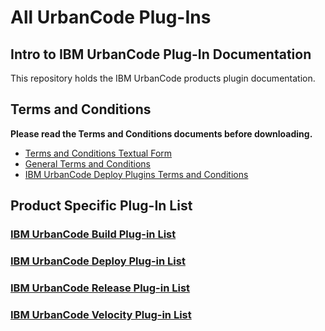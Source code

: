 # All UrbanCode Plug-Ins

## Intro to IBM UrbanCode Plug-In Documentation

This repository holds the IBM UrbanCode products plugin documentation.

## Terms and Conditions

**Please read the Terms and Conditions documents before downloading.**

* [Terms and Conditions Textual Form](../ibm-plugins-terms-and-conditions.txt)
* [General Terms and Conditions](../UrbanCode_General_Plugin_Terms_and_Conditions.md)
* [IBM UrbanCode Deploy Plugins Terms and Conditions](../UrbanCode_Deploy_Plugin_Terms_and_Conditions.md)

## Product Specific Plug-In List

### [IBM UrbanCode Build Plug-in List](UCB/README.md)

### [IBM UrbanCode Deploy Plug-in List](UCD/README.md)

### [IBM UrbanCode Release Plug-in List](UCR/README.md)

### [IBM UrbanCode Velocity Plug-in List](UCV/README.md)
